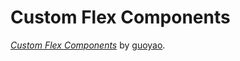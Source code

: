 # Custom Flex Components

[*Custom Flex Components*](http://www.guoyao.me/)
by [guoyao](http://www.guoyao.me/).
